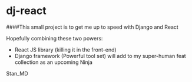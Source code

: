# dj-react
####This small project is to get me up to speed with Django and React


Hopefully combining these two powers:
- React JS library (killing it in the front-end)
- Django framework (Powerful tool set)
will add to my super-human feat collection as an upcoming Ninja


Stan_MD

